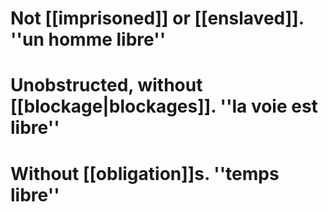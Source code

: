 # Not [[imprisoned]] or [[enslaved]]. ''un homme libre''
# Unobstructed, without [[blockage|blockages]]. ''la voie est libre''
# Without [[obligation]]s. ''temps libre''